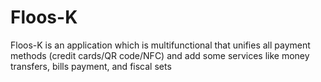 # Floos-K
Floos-K is an application which is multifunctional that unifies all payment methods (credit cards/QR code/NFC) and add some services like money transfers, bills payment, and fiscal sets
